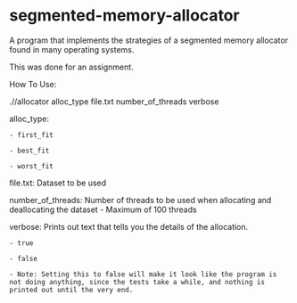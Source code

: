 # segmented-memory-allocator
A program that implements the strategies of a segmented memory allocator found in many operating systems.

This was done for an assignment.

How To Use:

.//allocator alloc_type file.txt number_of_threads verbose

alloc_type:

    - first_fit
    
    - best_fit
    
    - worst_fit

file.txt: Dataset to be used

number_of_threads: Number of threads to be used when allocating and deallocating the dataset
    - Maximum of 100 threads

verbose: Prints out text that tells you the details of the allocation.

    - true
    
    - false
    
    - Note: Setting this to false will make it look like the program is not doing anything, since the tests take a while, and nothing is printed out until the very end.
